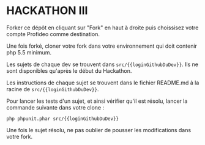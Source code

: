 # HACKATHON III

Forker ce dépôt en cliquant sur "Fork" en haut à droite puis choissisez votre compte Profideo comme destination.

Une fois forké, cloner votre fork dans votre environnement qui doit contenir php 5.5 minimum.

Les sujets de chaque dev se trouvent dans `src/{{loginGithubDuDev}}`. Ils ne sont disponibles qu'après le début du Hackathon.

Les instructions de chaque sujet se trouvent dans le fichier README.md à la racine de `src/{{loginGithubDuDev}}`.

Pour lancer les tests d'un sujet, et ainsi vérifier qu'il est résolu, lancer la commande suivante dans votre clone :

```
php phpunit.phar src/{{loginGithubDuDev}}
```

Une fois le sujet résolu, ne pas oublier de pousser les modifications dans votre fork.
